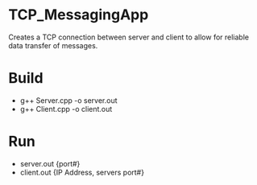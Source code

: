 # TCP_MessagingApp
Creates a TCP connection between server and client to allow for reliable data transfer of messages. 

# Build
  - g++ Server.cpp -o server.out
  - g++ Client.cpp -o client.out
   
# Run
  - server.out {port#}
  - client.out {IP Address, servers port#}


